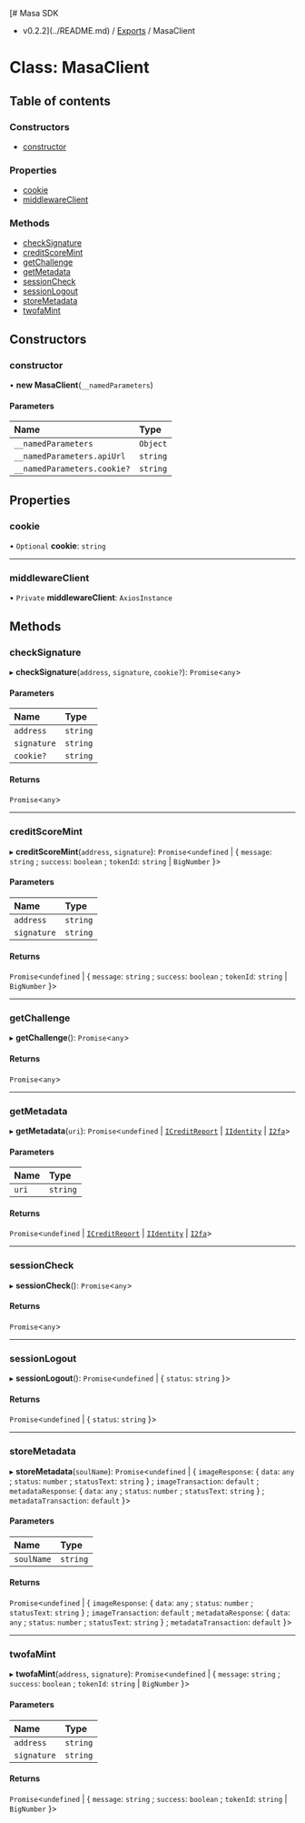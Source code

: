 [# Masa SDK
 - v0.2.2](../README.md) / [Exports](../modules.md) / MasaClient

# Class: MasaClient

## Table of contents

### Constructors

- [constructor](MasaClient.md#constructor)

### Properties

- [cookie](MasaClient.md#cookie)
- [middlewareClient](MasaClient.md#middlewareclient)

### Methods

- [checkSignature](MasaClient.md#checksignature)
- [creditScoreMint](MasaClient.md#creditscoremint)
- [getChallenge](MasaClient.md#getchallenge)
- [getMetadata](MasaClient.md#getmetadata)
- [sessionCheck](MasaClient.md#sessioncheck)
- [sessionLogout](MasaClient.md#sessionlogout)
- [storeMetadata](MasaClient.md#storemetadata)
- [twofaMint](MasaClient.md#twofamint)

## Constructors

### constructor

• **new MasaClient**(`__namedParameters`)

#### Parameters

| Name | Type |
| :------ | :------ |
| `__namedParameters` | `Object` |
| `__namedParameters.apiUrl` | `string` |
| `__namedParameters.cookie?` | `string` |

## Properties

### cookie

• `Optional` **cookie**: `string`

___

### middlewareClient

• `Private` **middlewareClient**: `AxiosInstance`

## Methods

### checkSignature

▸ **checkSignature**(`address`, `signature`, `cookie?`): `Promise`<`any`\>

#### Parameters

| Name | Type |
| :------ | :------ |
| `address` | `string` |
| `signature` | `string` |
| `cookie?` | `string` |

#### Returns

`Promise`<`any`\>

___

### creditScoreMint

▸ **creditScoreMint**(`address`, `signature`): `Promise`<`undefined` \| { `message`: `string` ; `success`: `boolean` ; `tokenId`: `string` \| `BigNumber`  }\>

#### Parameters

| Name | Type |
| :------ | :------ |
| `address` | `string` |
| `signature` | `string` |

#### Returns

`Promise`<`undefined` \| { `message`: `string` ; `success`: `boolean` ; `tokenId`: `string` \| `BigNumber`  }\>

___

### getChallenge

▸ **getChallenge**(): `Promise`<`any`\>

#### Returns

`Promise`<`any`\>

___

### getMetadata

▸ **getMetadata**(`uri`): `Promise`<`undefined` \| [`ICreditReport`](../interfaces/ICreditReport.md) \| [`IIdentity`](../interfaces/IIdentity.md) \| [`I2fa`](../interfaces/I2fa.md)\>

#### Parameters

| Name | Type |
| :------ | :------ |
| `uri` | `string` |

#### Returns

`Promise`<`undefined` \| [`ICreditReport`](../interfaces/ICreditReport.md) \| [`IIdentity`](../interfaces/IIdentity.md) \| [`I2fa`](../interfaces/I2fa.md)\>

___

### sessionCheck

▸ **sessionCheck**(): `Promise`<`any`\>

#### Returns

`Promise`<`any`\>

___

### sessionLogout

▸ **sessionLogout**(): `Promise`<`undefined` \| { `status`: `string`  }\>

#### Returns

`Promise`<`undefined` \| { `status`: `string`  }\>

___

### storeMetadata

▸ **storeMetadata**(`soulName`): `Promise`<`undefined` \| { `imageResponse`: { `data`: `any` ; `status`: `number` ; `statusText`: `string`  } ; `imageTransaction`: `default` ; `metadataResponse`: { `data`: `any` ; `status`: `number` ; `statusText`: `string`  } ; `metadataTransaction`: `default`  }\>

#### Parameters

| Name | Type |
| :------ | :------ |
| `soulName` | `string` |

#### Returns

`Promise`<`undefined` \| { `imageResponse`: { `data`: `any` ; `status`: `number` ; `statusText`: `string`  } ; `imageTransaction`: `default` ; `metadataResponse`: { `data`: `any` ; `status`: `number` ; `statusText`: `string`  } ; `metadataTransaction`: `default`  }\>

___

### twofaMint

▸ **twofaMint**(`address`, `signature`): `Promise`<`undefined` \| { `message`: `string` ; `success`: `boolean` ; `tokenId`: `string` \| `BigNumber`  }\>

#### Parameters

| Name | Type |
| :------ | :------ |
| `address` | `string` |
| `signature` | `string` |

#### Returns

`Promise`<`undefined` \| { `message`: `string` ; `success`: `boolean` ; `tokenId`: `string` \| `BigNumber`  }\>
